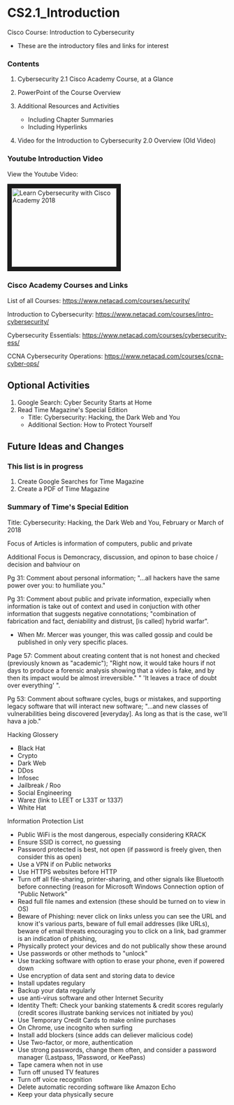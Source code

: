 # CS2.1_Introduction
Cisco Course: Introduction to Cybersecurity
- These are the introductory files and links for interest

### Contents
1. Cybersecurity 2.1 Cisco Academy Course, at a Glance
2. PowerPoint of the Course Overview
3. Additional Resources and Activities
   - Including Chapter Summaries
   - Including Hyperlinks
   
4. Video for the Introduction to Cybersecurity 2.0 Overview (Old Video)

### Youtube Introduction Video
View the Youtube Video: 

<a href="https://www.youtube.com/watch?v=ijy4AibHEl4" target="_blank">
<img src="http://img.youtube.com/vi/ijy4AibHEl4/0.jpg" 
alt="Learn Cybersecurity with Cisco Academy 2018" width="240" height="180" border="10" /></a>

### Cisco Academy Courses and Links
List of all Courses: https://www.netacad.com/courses/security/

Introduction to Cybersecurity: https://www.netacad.com/courses/intro-cybersecurity/

Cybersecurity Essentials: https://www.netacad.com/courses/cybersecurity-ess/

CCNA Cybersecurity Operations: https://www.netacad.com/courses/ccna-cyber-ops/

## Optional Activities
1. Google Search: Cyber Security Starts at Home
2. Read Time Magazine's Special Edition
   - Title: Cybersecurity: Hacking, the Dark Web and You
   - Additional Section: How to Protect Yourself
   
## Future Ideas and Changes
### This list is in progress
1. Create Google Searches for Time Magazine
2. Create a PDF of Time Magazine

### Summary of Time's Special Edition
Title: Cybersecurity: Hacking, the Dark Web and You, 
February or March of 2018

Focus of Articles is information of computers, public and private

Additional Focus is Demoncracy, discussion, and opinon to base choice / decision and bahviour on

Pg 31: Comment about personal information;
"...all hackers have the same power over you: to humiliate you."

Pg 31: Comment about public and private information, expecially when information is take out of context and used in conjuction with other information that suggests negative connotations;
"combination of fabrication and fact, deniability and distrust, [is called] hybrid warfar".
- When Mr. Mercer was younger, this was called gossip and could be published in only very specific places.

Page 57: Comment about creating content that is not honest and checked (previously known as "academic"); "Right now, it would take hours if not days to produce a forensic analysis showing that a video is fake, and by then its impact would be almost irreversible." " 'It leaves a trace of doubt over everything' ".

Pg 53: Comment about software cycles, bugs or mistakes, and supporting legacy software that will interact new software; "...and new classes of vulnerabilities being discovered [everyday]. As long as that is the case, we'll hava a job."

Hacking Glossery
- Black Hat
- Crypto
- Dark Web
- DDos
- Infosec
- Jailbreak / Roo
- Social Engineering
- Warez (link to LEET or L33T or 1337)
- White Hat

Information Protection List
 - Public WiFi is the most dangerous, especially considering KRACK
 - Ensure SSID is correct, no guessing
 - Password protected is best, not open (if password is freely given, then consider this as open)
 - Use a VPN if on Public networks
 - Use HTTPS websites before HTTP
 - Turn off all file-sharing, printer-sharing, and other signals like Bluetooth before connecting (reason for Microsoft Windows Connection option of "Public Network"
 - Read full file names and extension (these should be turned on to view in OS)
 - Beware of Phishing: never click on links unless you can see the URL and know it's various parts, beware of full email addresses (like URLs), beware of email threats encouraging you to click on a link, bad grammer is an indication of phishing, 
- Physically protect your devices and do not publically show these around
- Use passwords or other methods to "unlock"
- Use tracking software with option to erase your phone, even if powered down
- Use encryption of data sent and storing data to device 
- Install updates regulary
- Backup your data regularly
- use anti-virus software and other Internet Security
- Identity Theft: Check your banking statements  & credit scores regularly (credit scores illustrate banking services not initiated by you)
- Use Temporary Credit Cards to make online purchases
- On Chrome, use incognito when surfing
- Install add blockers (since adds can deliever malicious code)
- Use Two-factor, or more, authentication
- Use strong passwords, change them often, and consider a password manager (Lastpass, 1Password, or KeePass)
- Tape camera when not in use
- Turn off unused TV features
- Turn off voice recognition
- Delete automatic recording software like Amazon Echo
- Keep your data physically secure


